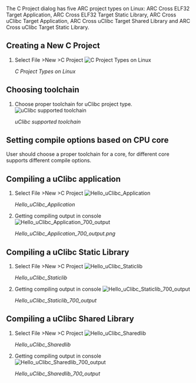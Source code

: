 The C Project dialog has five ARC project types on Linux:  ARC Cross ELF32
Target Application, ARC Cross ELF32 Target Static Library,   ARC Cross uClibc
Target Application, ARC Cross uClibc Target Shared Library and ARC Cross uClibc
Target Static Library.


Creating a New C Project
------------------------

1. Select File >New >C Project
    ![C Project Types on Linux](images/uclibc/c_project_types_linux.png)

    _C Project Types on Linux_


Choosing toolchain
------------------

1. Choose proper toolchain for uClibc project type.
    ![uClibc supported toolchain](images/uclibc/uclibc_toolchain.png)

    _uClibc supported toolchain_


Setting compile options based on CPU core
-----------------------------------------
User should choose a proper toolchain for a core, for different core supports different compile options.

Compiling a uClibc application
------------------------------
1. Select File >New >C Project
    ![Hello_uClibc_Application](images/uclibc/hello_uclibc_application.png)

    _Hello_uClibc_Application_
2. Getting compiling output in console
    ![Hello_uClibc_Application_700_output](images/uclibc/hello_uclibc_application_700_output.png)

    _Hello_uClibc_Application_700_output.png_

Compiling a uClibc Static Library
---------------------------------
1. Select File >New >C Project
    ![Hello_uClibc_Staticlib](images/uclibc/hello_uclibc_staticlib.png)

    _Hello_uClibc_Staticlib_
2. Getting compiling output in console
    ![Hello_uClibc_Staticlib_700_output](images/uclibc/hello_uclibc_staticlib_700_output.png)

    _Hello_uClibc_Staticlib_700_output_

Compiling a uClibc Shared Library
---------------------------------
1. Select File >New >C Project
    ![Hello_uClibc_Sharedlib](images/uclibc/hello_uclibc_sharedlib.png)

    _Hello_uClibc_Sharedlib_
2. Getting compiling output in console
    ![Hello_uClibc_Sharedlib_700_output](images/uclibc/hello_uclibc_sharedlib_700_output.png)

    _Hello_uClibc_Sharedlib_700_output_
